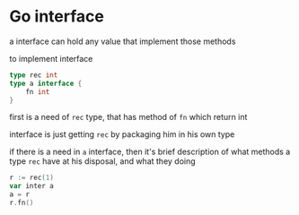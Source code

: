 # Go interface

a interface can hold any value that implement those methods

to implement interface

```go
type rec int
type a interface {
	fn int
}
```
first is a need of `rec` type, that has method of `fn` which return int

interface is just getting `rec` by packaging him in his own type

if there is a need in `a` interface, then it's brief description of what methods a type `rec` have at his disposal, and what they doing

```go
r := rec(1)
var inter a
a = r
r.fn()
```
